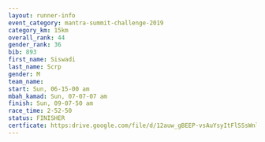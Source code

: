 ```yaml
---
layout: runner-info 
event_category: mantra-summit-challenge-2019 
category_km: 15km 
overall_rank: 44
gender_rank: 36
bib: 893
first_name: Siswadi
last_name: Scrp
gender: M
team_name: 
start: Sun, 06-15-00 am
mbah_kamad: Sun, 07-07-07 am
finish: Sun, 09-07-50 am
race_time: 2-52-50
status: FINISHER
certficate: https:drive.google.com/file/d/12auw_gBEEP-vsAuYsyItFlSSsWnlHL1G/view?usp=sharing
---
```

